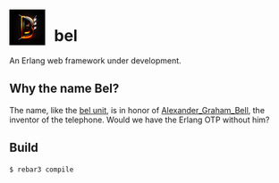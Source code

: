 <h1 style="display: flex; align-items: end;">
    <!-- TODO: A new logo. -->
    <img alt="Bel logo" src="./assets/logo.jpeg" height="64">
    <span style="margin-left: 1rem"">bel</span>
</h1>

An Erlang web framework under development.

## Why the name Bel?

The name, like the [bel unit](https://en.wikipedia.org/wiki/Decibel), is in honor of [Alexander_Graham_Bell](https://en.wikipedia.org/wiki/Alexander_Graham_Bell), the inventor of the telephone. Would we have the Erlang OTP without him?

## Build

```shell
$ rebar3 compile
```
